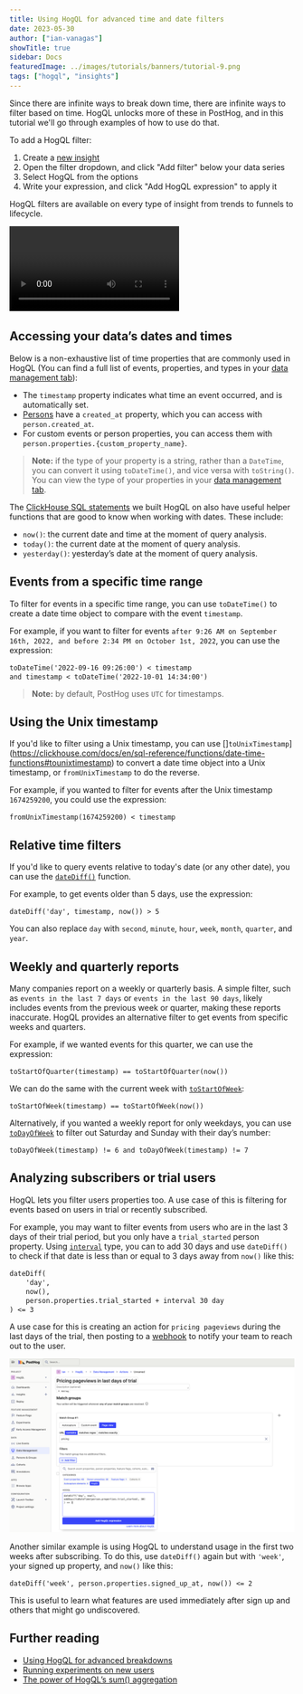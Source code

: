```yaml
---
title: Using HogQL for advanced time and date filters
date: 2023-05-30
author: ["ian-vanagas"]
showTitle: true
sidebar: Docs
featuredImage: ../images/tutorials/banners/tutorial-9.png
tags: ["hogql", "insights"]
---
```


Since there are infinite ways to break down time, there are infinite ways to filter based on time. HogQL unlocks more of these in PostHog, and in this tutorial we'll go through examples of how to use do that.

To add a HogQL filter:
1. Create a [new insight](https://app.posthog.com/insights/new)
2. Open the filter dropdown, and click "Add filter" below your data series
3. Select HogQL from the options
4. Write your expression, and click "Add HogQL expression" to apply it

HogQL filters are available on every type of insight from trends to funnels to lifecycle.

![hogql.mp4](../images/tutorials/hogql-date-time-filters/hogql.mp4)

## Accessing your data’s dates and times

Below is a non-exhaustive list of time properties that are commonly used in HogQL (You can find a full list of events, properties, and types in your [data management tab](https://app.posthog.com/data-management/events)):

- The `timestamp` property indicates what time an event occurred, and is automatically set.
- [Persons](/docs/data/persons) have a `created_at` property, which you can access with `person.created_at`.
- For custom events or person properties, you can access them with `person.properties.{custom_property_name}`.

> **Note:** if the type of your property is a string, rather than a `DateTime`, you can convert it using `toDateTime()`, and vice versa with `toString()`. You can view the type of your properties in your [data management tab](https://app.posthog.com/data-management/properties).

The [ClickHouse SQL statements](https://clickhouse.com/docs/en/sql-reference) we built HogQL on also have useful helper functions that are good to know when working with dates. These include:

- `now()`: the current date and time at the moment of query analysis.
- `today()`: the current date at the moment of query analysis.
- `yesterday()`: yesterday’s date at the moment of query analysis.

## Events from a specific time range

To filter for events in a specific time range, you can use `toDateTime()` to create a date time object to compare with the event `timestamp`. 

For example, if you want to filter for events `after 9:26 AM on September 16th, 2022, and before 2:34 PM on October 1st, 2022`, you can use the expression:

```
toDateTime('2022-09-16 09:26:00') < timestamp 
and timestamp < toDateTime('2022-10-01 14:34:00')
```

> **Note:** by default, PostHog uses `UTC` for timestamps.

## Using the Unix timestamp

If you'd like to filter using a Unix timestamp, you can use []`toUnixTimestamp`](https://clickhouse.com/docs/en/sql-reference/functions/date-time-functions#tounixtimestamp) to convert a date time object into a Unix timestamp, or `fromUnixTimestamp` to do the reverse. 

For example, if you wanted to filter for events after the Unix timestamp `1674259200`, you could use the expression:

```
fromUnixTimestamp(1674259200) < timestamp
```

## Relative time filters

If you'd like to query events relative to today's date (or any other date), you can use the [`dateDiff()`](https://clickhouse.com/docs/en/sql-reference/functions/date-time-functions#date_diff) function. 

For example, to get events older than 5 days, use the expression:

```
dateDiff('day', timestamp, now()) > 5
```

You can also replace `day` with `second`, `minute`, `hour`, `week`, `month`, `quarter`, and `year`.

## Weekly and quarterly reports

Many companies report on a weekly or quarterly basis. A simple filter, such as `events in the last 7 days` or `events in the last 90 days`, likely includes events from the previous week or quarter, making these reports inaccurate. HogQL provides an alternative filter to get events from specific weeks and quarters.

For example, if we wanted events for this quarter, we can use the expression:

```
toStartOfQuarter(timestamp) == toStartOfQuarter(now())
```

We can do the same with the current week with [`toStartOfWeek`](https://clickhouse.com/docs/en/sql-reference/functions/date-time-functions#tostartofweek):

```
toStartOfWeek(timestamp) == toStartOfWeek(now())
```

Alternatively, if you wanted a weekly report for only weekdays, you can use [`toDayOfWeek`](https://clickhouse.com/docs/en/sql-reference/functions/date-time-functions#todayofweek) to filter out Saturday and Sunday with their day’s number:

```
toDayOfWeek(timestamp) != 6 and toDayOfWeek(timestamp) != 7
```

## Analyzing subscribers or trial users

HogQL lets you filter users properties too. A use case of this is filtering for events based on users in trial or recently subscribed.

For example, you may want to filter events from users who are in the last 3 days of their trial period, but you only have a `trial_started` person property. Using [`interval`](https://clickhouse.com/docs/en/sql-reference/data-types/special-data-types/interval) type, you can to add 30 days and use `dateDiff()` to check if that date is less than or equal to 3 days away from `now()` like this: 

```
dateDiff(
	'day', 
	now(), 
	person.properties.trial_started + interval 30 day
) <= 3
```

A use case for this is creating an action for `pricing pageviews` during the last days of the trial, then posting to a [webhook](/docs/webhooks) to notify your team to reach out to the user.

![Action](../images/tutorials/hogql-date-time-filters/action.png)

Another similar example is using HogQL to understand usage in the first two weeks after subscribing. To do this, use `dateDiff()` again but with `'week'`, your signed up property, and `now()` like this:

```
dateDiff('week', person.properties.signed_up_at, now()) <= 2
```

This is useful to learn what features are used immediately after sign up and others that might go undiscovered.

## Further reading

- [Using HogQL for advanced breakdowns](/tutorials/hogql-breakdowns)
- [Running experiments on new users](/tutorials/new-user-experiments)
- [The power of HogQL’s sum() aggregation](/tutorials/hogql-sum-aggregation)
